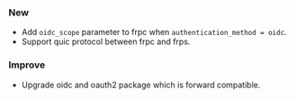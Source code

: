 ### New

* Add `oidc_scope` parameter to frpc when `authentication_method = oidc`.
* Support quic protocol between frpc and frps.


### Improve

* Upgrade oidc and oauth2 package which is forward compatible.
